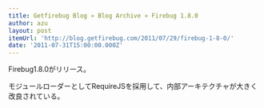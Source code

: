 ```yaml
---
title: Getfirebug Blog » Blog Archive » Firebug 1.8.0
author: azu
layout: post
itemUrl: 'http://blog.getfirebug.com/2011/07/29/firebug-1-8-0/'
date: '2011-07-31T15:00:00.000Z'
---
```

Firebug1.8.0がリリース。

モジュールローダーとしてRequireJSを採用して、内部アーキテクチャが大きく改良されている。
